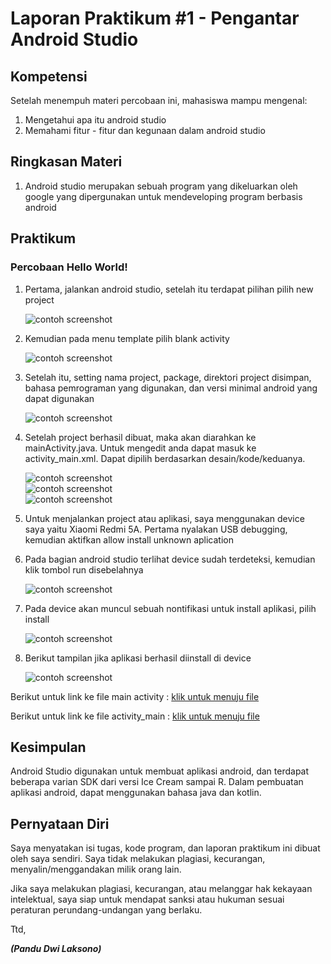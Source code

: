 # Laporan Praktikum #1 - Pengantar Android Studio

## Kompetensi

Setelah menempuh materi percobaan ini, mahasiswa mampu mengenal:
1. Mengetahui apa itu android studio
2. Memahami fitur - fitur dan kegunaan dalam android studio

## Ringkasan Materi

1. Android studio merupakan sebuah program yang dikeluarkan oleh google yang dipergunakan untuk mendeveloping program berbasis android

## Praktikum

### Percobaan Hello World!

1. Pertama, jalankan android studio, setelah itu terdapat pilihan pilih new project

   ![contoh screenshot](img/1.png)<br>

2. Kemudian pada menu template pilih blank activity 
   
   ![contoh screenshot](img/2.png)<br>

3. Setelah itu, setting nama project, package, direktori project disimpan, bahasa pemrograman yang digunakan, dan versi minimal android yang dapat digunakan

   ![contoh screenshot](img/3.png)<br>

4. Setelah project berhasil dibuat, maka akan diarahkan ke mainActivity.java. Untuk mengedit anda dapat masuk ke activity_main.xml. Dapat dipilih berdasarkan desain/kode/keduanya.

   ![contoh screenshot](img/5.png)<br>
   ![contoh screenshot](img/6.png)<br>
   ![contoh screenshot](img/7.png)<br>

5. Untuk menjalankan project atau aplikasi, saya menggunakan device saya yaitu Xiaomi Redmi 5A. Pertama nyalakan USB debugging, kemudian aktifkan allow install unknown aplication
6. Pada bagian android studio terlihat device sudah terdeteksi, kemudian klik tombol run disebelahnya

   ![contoh screenshot](img/8.png)<br>

7. Pada device akan muncul sebuah nontifikasi untuk install aplikasi, pilih install

   ![contoh screenshot](img/9.jpg)<br>

8. Berikut tampilan jika aplikasi berhasil diinstall di device

   ![contoh screenshot](img/10.jpg)<br>



Berikut untuk link ke file main activity : [klik untuk menuju file ](../../src/01_Pengantar_Android_Studio/MainActivity.java)

Berikut untuk link ke file activity_main : [klik untuk menuju file ](../../src/01_Pengantar_Android_Studio/activity_main.xml)


## Kesimpulan

Android Studio digunakan untuk membuat aplikasi android, dan terdapat beberapa varian SDK dari versi Ice Cream sampai R. Dalam pembuatan aplikasi android, dapat menggunakan bahasa java dan kotlin.

## Pernyataan Diri

Saya menyatakan isi tugas, kode program, dan laporan praktikum ini dibuat oleh saya sendiri. Saya tidak melakukan plagiasi, kecurangan, menyalin/menggandakan milik orang lain.

Jika saya melakukan plagiasi, kecurangan, atau melanggar hak kekayaan intelektual, saya siap untuk mendapat sanksi atau hukuman sesuai peraturan perundang-undangan yang berlaku.

Ttd,

***(Pandu Dwi Laksono)***
